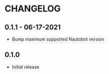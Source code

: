 # CHANGELOG

## 0.1.1 - 06-17-2021

- Bump maximum supported Nautobot version

## 0.1.0

- Initial release
